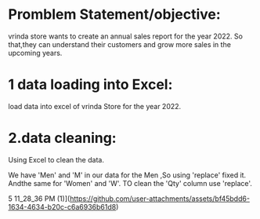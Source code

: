 # Promblem Statement/objective:
vrinda store wants to create an annual sales report for the year 2022. So that,they can understand their customers and grow more sales in the upcoming years.
# 1 data loading into Excel:
load data into excel of vrinda Store for the year 2022.
# 2.data cleaning:
Using Excel to clean the data.

We have 'Men' and 'M' in our data for the Men ,So using 'replace' fixed it. Andthe same for 'Women' and 'W'.
TO clean the 'Qty' column use 'replace'.


5 11_28_36 PM (1)](https://github.com/user-attachments/assets/bf45bdd6-1634-4634-b20c-c6a6936b61d8)

